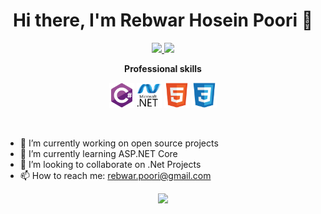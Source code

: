 <h1 align="center">Hi there, I'm Rebwar Hosein Poori 👋</h1>

<p align="center">
 <a href="https://linkedin.com/in/rebwar" target="_blank">
  <img src="https://img.icons8.com/fluent/48/000000/linkedin.png" />
 </a>
  
 <a href="https://twitter.com/rebwar_poori" target="_blank">
  <img src="https://img.icons8.com/fluent/48/000000/twitter.png" />
 </a>
</p>

<p align="center"> 
 <strong>
  Professional skills
  </strong>
 </p>
 <p align="center"> 
  <img src="https://raw.githubusercontent.com/devicons/devicon/master/icons/csharp/csharp-original.svg" alt="csharp" width="40" height="40" />
  <img src="https://raw.githubusercontent.com/devicons/devicon/master/icons/dot-net/dot-net-original-wordmark.svg" alt="dotnet" width="40" height="40" />
  <img src="https://raw.githubusercontent.com/devicons/devicon/master/icons/html5/html5-original.svg" alt="javascript" width="40" height="40" />
  <img src="https://raw.githubusercontent.com/devicons/devicon/master/icons/css3/css3-original.svg" alt="typescript" width="40" height="40" />  
</p>
</br>

- 🔭 I’m currently working on open source projects
- 🌱 I’m currently learning ASP.NET Core
- 👯 I’m looking to collaborate on .Net Projects
- 📫 How to reach me: rebwar.poori@gmail.com

<p align="center">
 <a href="#" alt="Rebwar's github stats">
  <img src="https://github-readme-stats.vercel.app/api?username=rebwar&theme=tokyonight&show_icons=true" />
 </a>
</p>








<!--
**rebwar/rebwar** is a ✨ _special_ ✨ repository because its `README.md` (this file) appears on your GitHub profile.

Here are some ideas to get you started:

- 🔭 I’m currently working on open source projects
- 🌱 I’m currently learning ASP.NET Core
- 👯 I’m looking to collaborate on ...
- 🤔 I’m looking for help with ...
- 💬 Ask me about ...
- 📫 How to reach me: rebwar.poori@gmail.com
- 😄 Pronouns: ...
- ⚡ Fun fact: ...
-->
